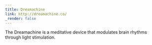 ```yaml
---
title: Dreamachine
link: http://dreamachine.co/
_render: false
---
```


The Dreamachine is a meditative device that modulates brain rhythms through light stimulation.
